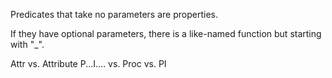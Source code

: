 
Predicates that take no parameters are properties.

If they have optional parameters, there is a like-named function but
starting with "_".

Attr vs. Attribute
P...I.... vs. Proc vs. PI
